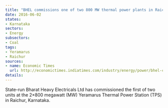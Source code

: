 ```yaml
---
title: "BHEL commissions one of two 800 MW thermal power plants in Raichur"
date: 2016-06-02
states:
- Karnataka
sectors:
- Energy
subsectors:
- Coal
tags:
- Yeramarus
- Raichur
sources:
- name: Economic Times
  url: http://economictimes.indiatimes.com/industry/energy/power/bhel-commissions-800-mw-supercritical-thermal-unit-in-karnataka/articleshow/52431859.cms
details:
---
```


State-run Bharat Heavy Electricals Ltd has commissioned the first of two units at the 2×800 megawatt (MW) Yeramarus Thermal Power Station (TPS) in Raichur, Karnataka.
